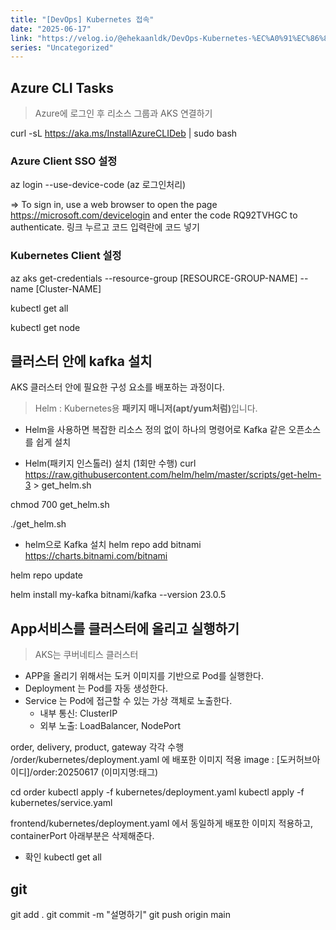 ```yaml
---
title: "[DevOps] Kubernetes 접속"
date: "2025-06-17"
link: "https://velog.io/@ehekaanldk/DevOps-Kubernetes-%EC%A0%91%EC%86%8D"
series: "Uncategorized"
---
```


<h2 id="azure-cli-tasks">Azure CLI Tasks</h2>
<blockquote>
<p>Azure에 로그인 후 리소스 그룹과 AKS 연결하기</p>
</blockquote>
<p>curl -sL <a href="https://aka.ms/InstallAzureCLIDeb">https://aka.ms/InstallAzureCLIDeb</a> | sudo bash </p>
<h3 id="azure-client-sso-설정">Azure Client SSO 설정</h3>
<p>az login --use-device-code
(az 로그인처리)</p>
<p>=&gt; To sign in, use a web browser to open the page <a href="https://microsoft.com/devicelogin">https://microsoft.com/devicelogin</a> and enter the code RQ92TVHGC to authenticate.
링크 누르고 코드 입력란에 코드 넣기</p>
<h3 id="kubernetes-client-설정">Kubernetes Client 설정</h3>
<p>az aks get-credentials --resource-group [RESOURCE-GROUP-NAME] --name [Cluster-NAME]</p>
<p>kubectl get all</p>
<p>kubectl get node</p>
<h2 id="클러스터-안에-kafka-설치">클러스터 안에 kafka 설치</h2>
<p>AKS 클러스터 안에 필요한 구성 요소를 배포하는 과정이다.</p>
<blockquote>
<p>Helm 
: Kubernetes용 <strong>패키지 매니저(apt/yum처럼)</strong>입니다.</p>
</blockquote>
<ul>
<li><p>Helm을 사용하면 복잡한 리소스 정의 없이 하나의 명령어로 Kafka 같은 오픈소스를 쉽게 설치</p>
</li>
<li><p>Helm(패키지 인스톨러) 설치 (1회만 수행)
curl <a href="https://raw.githubusercontent.com/helm/helm/master/scripts/get-helm-3">https://raw.githubusercontent.com/helm/helm/master/scripts/get-helm-3</a> &gt; get_helm.sh</p>
</li>
</ul>
<p>chmod 700 get_helm.sh</p>
<p>./get_helm.sh</p>
<ul>
<li>helm으로 Kafka 설치
helm repo add bitnami <a href="https://charts.bitnami.com/bitnami">https://charts.bitnami.com/bitnami</a></li>
</ul>
<p>helm repo update</p>
<p>helm install my-kafka bitnami/kafka --version 23.0.5</p>
<h2 id="app서비스를-클러스터에-올리고-실행하기">App서비스를 클러스터에 올리고 실행하기</h2>
<blockquote>
<p>AKS는 쿠버네티스 클러스터</p>
</blockquote>
<ul>
<li>APP을 올리기 위해서는 도커 이미지를 기반으로 Pod를 실행한다. </li>
<li>Deployment 는 Pod를 자동 생성한다.</li>
<li>Service 는 Pod에 접근할 수 있는 가상 객체로 노출한다.<ul>
<li>내부 통신: ClusterIP</li>
<li>외부 노출: LoadBalancer, NodePort</li>
</ul>
</li>
</ul>
<p>order, delivery, product, gateway 각각 수행
/order/kubernetes/deployment.yaml 에 배포한 이미지 적용
image : [도커허브아이디]/order:20250617 (이미지명:태그)</p>
<p>cd order
kubectl apply -f kubernetes/deployment.yaml
kubectl apply -f kubernetes/service.yaml</p>
<p>frontend/kubernetes/deployment.yaml 에서 동일하게 배포한 이미지 적용하고, containerPort 아래부분은 삭제해준다. </p>
<ul>
<li>확인
kubectl get all</li>
</ul>
<h2 id="git">git</h2>
<p>git add .
git commit -m &quot;설명하기&quot;
git push origin main</p>
